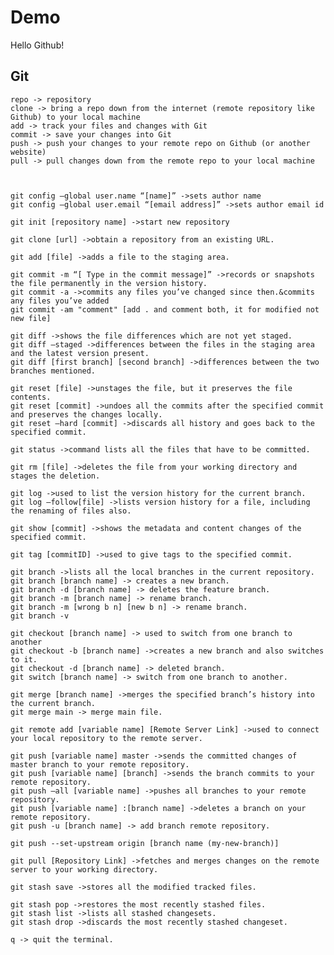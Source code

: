 # Demo

Hello Github!

## Git

    repo -> repository
    clone -> bring a repo down from the internet (remote repository like Github) to your local machine
    add -> track your files and changes with Git
    commit -> save your changes into Git
    push -> push your changes to your remote repo on Github (or another website)
    pull -> pull changes down from the remote repo to your local machine



    git config –global user.name “[name]” ->sets author name
    git config –global user.email “[email address]” ->sets author email id

    git init [repository name] ->start new repository

    git clone [url] ->obtain a repository from an existing URL.

    git add [file] ->adds a file to the staging area.

    git commit -m “[ Type in the commit message]” ->records or snapshots the file permanently in the version history.
    git commit -a ->commits any files you’ve changed since then.&commits any files you’ve added
    git commit -am "comment" [add . and comment both, it for modified not new file]

    git diff ->shows the file differences which are not yet staged.
    git diff –staged ->differences between the files in the staging area and the latest version present.
    git diff [first branch] [second branch] ->differences between the two branches mentioned.

    git reset [file] ->unstages the file, but it preserves the file contents.
    git reset [commit] ->undoes all the commits after the specified commit and preserves the changes locally.
    git reset –hard [commit] ->discards all history and goes back to the specified commit.

    git status ->command lists all the files that have to be committed.

    git rm [file] ->deletes the file from your working directory and stages the deletion.

    git log ->used to list the version history for the current branch.
    git log –follow[file] ->lists version history for a file, including the renaming of files also.

    git show [commit] ->shows the metadata and content changes of the specified commit.

    git tag [commitID] ->used to give tags to the specified commit.

    git branch ->lists all the local branches in the current repository.
    git branch [branch name] -> creates a new branch.
    git branch -d [branch name] -> deletes the feature branch.
    git branch -m [branch name] -> rename branch.
    git branch -m [wrong b n] [new b n] -> rename branch.
    git branch -v

    git checkout [branch name] -> used to switch from one branch to another
    git checkout -b [branch name] ->creates a new branch and also switches to it.
    git checkout -d [branch name] -> deleted branch.
    git switch [branch name] -> switch from one branch to another.

    git merge [branch name] ->merges the specified branch’s history into the current branch.
    git merge main -> merge main file.

    git remote add [variable name] [Remote Server Link] ->used to connect your local repository to the remote server.

    git push [variable name] master ->sends the committed changes of master branch to your remote repository.
    git push [variable name] [branch] ->sends the branch commits to your remote repository.
    git push –all [variable name] ->pushes all branches to your remote repository.
    git push [variable name] :[branch name] ->deletes a branch on your remote repository.
    git push -u [branch name] -> add branch remote repository.
    
    git push --set-upstream origin [branch name (my-new-branch)]

    git pull [Repository Link] ->fetches and merges changes on the remote server to your working directory.

    git stash save ->stores all the modified tracked files.

    git stash pop ->restores the most recently stashed files.
    git stash list ->lists all stashed changesets.
    git stash drop ->discards the most recently stashed changeset.
    
    q -> quit the terminal.
